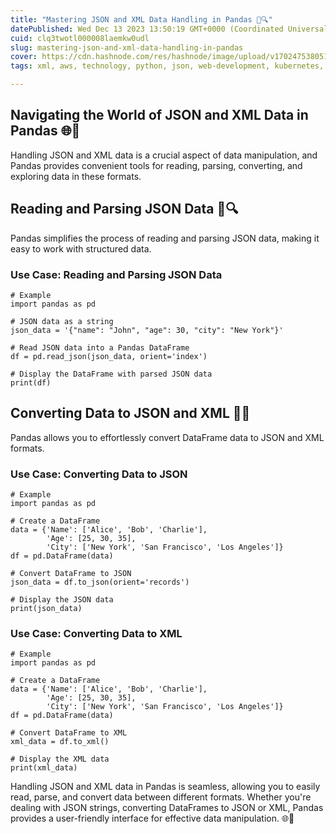 ```yaml
---
title: "Mastering JSON and XML Data Handling in Pandas 📄🔍"
datePublished: Wed Dec 13 2023 13:50:19 GMT+0000 (Coordinated Universal Time)
cuid: clq3twotl000008laemkw0udl
slug: mastering-json-and-xml-data-handling-in-pandas
cover: https://cdn.hashnode.com/res/hashnode/image/upload/v1702475380513/401e8de4-15fd-4580-ad1f-2ca7a9223cf6.gif
tags: xml, aws, technology, python, json, web-development, kubernetes, developer, pandas, devops, technical-writing-1, 90daysofdevops, trainwithshubham

---
```


## Navigating the World of JSON and XML Data in Pandas 🌐🚀

Handling JSON and XML data is a crucial aspect of data manipulation, and Pandas provides convenient tools for reading, parsing, converting, and exploring data in these formats.

## Reading and Parsing JSON Data 📖🔍

Pandas simplifies the process of reading and parsing JSON data, making it easy to work with structured data.

### Use Case: Reading and Parsing JSON Data

```plaintext
# Example
import pandas as pd

# JSON data as a string
json_data = '{"name": "John", "age": 30, "city": "New York"}'

# Read JSON data into a Pandas DataFrame
df = pd.read_json(json_data, orient='index')

# Display the DataFrame with parsed JSON data
print(df)
```

## Converting Data to JSON and XML 🔄📄

Pandas allows you to effortlessly convert DataFrame data to JSON and XML formats.

### Use Case: Converting Data to JSON

```plaintext
# Example
import pandas as pd

# Create a DataFrame
data = {'Name': ['Alice', 'Bob', 'Charlie'],
        'Age': [25, 30, 35],
        'City': ['New York', 'San Francisco', 'Los Angeles']}
df = pd.DataFrame(data)

# Convert DataFrame to JSON
json_data = df.to_json(orient='records')

# Display the JSON data
print(json_data)
```

### Use Case: Converting Data to XML

```plaintext
# Example
import pandas as pd

# Create a DataFrame
data = {'Name': ['Alice', 'Bob', 'Charlie'],
        'Age': [25, 30, 35],
        'City': ['New York', 'San Francisco', 'Los Angeles']}
df = pd.DataFrame(data)

# Convert DataFrame to XML
xml_data = df.to_xml()

# Display the XML data
print(xml_data)
```

Handling JSON and XML data in Pandas is seamless, allowing you to easily read, parse, and convert data between different formats. Whether you're dealing with JSON strings, converting DataFrames to JSON or XML, Pandas provides a user-friendly interface for effective data manipulation. 🌐🚀